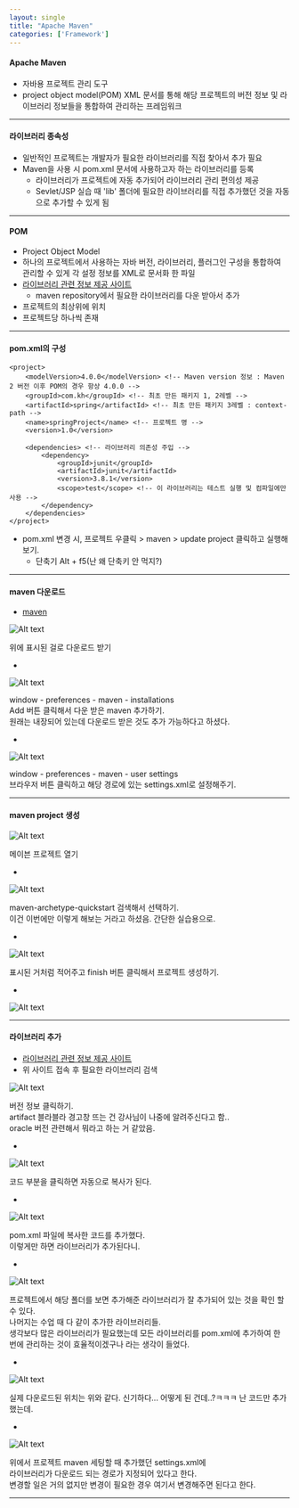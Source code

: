 ```yaml
---
layout: single
title: "Apache Maven"
categories: ['Framework']
---
```


#### Apache Maven
* 자바용 프로젝트 관리 도구
* project object model(POM) XML 문서를 통해 해당 프로젝트의 버전 정보 및 라이브러리 정보들을 통합하여 관리하는 프레임워크
   
***

#### 라이브러리 종속성
* 일반적인 프로젝트는 개발자가 필요한 라이브러리를 직접 찾아서 추가 필요
* Maven을 사용 시 pom.xml 문서에 사용하고자 하는 라이브러리를 등록 
    * 라이브러리가 프로젝트에 자동 추가되어 라이브러리 관리 편의성 제공
    * Sevlet/JSP 실습 때 'lib' 폴더에 필요한 라이브러리를 직접 추가했던 것을 자동으로 추가할 수 있게 됨
   
***

#### POM
* Project Object Model
* 하나의 프로젝트에서 사용하는 자바 버전, 라이브러리, 플러그인 구성을 통합하여 관리할 수 있게 각 설정 정보를 XML로 문서화 한 파일
* [라이브러리 관련 정보 제공 사이트]
    * maven repository에서 필요한 라이브러리를 다운 받아서 추가
* 프로젝트의 최상위에 위치
* 프로젝트당 하나씩 존재
    
***

#### pom.xml의 구성
   
```
<project>
    <modelVersion>4.0.0</modelVersion> <!-- Maven version 정보 : Maven 2 버전 이후 POM의 경우 항상 4.0.0 -->
    <groupId>com.kh</groupId> <!-- 최초 만든 패키지 1, 2레벨 --> 
    <artifactId>spring</artifactId> <!-- 최초 만든 패키지 3레벨 : context-path -->
    <name>springProject</name> <!-- 프로젝트 명 -->
    <version>1.0</version>
    
    <dependencies> <!-- 라이브러리 의존성 주입 -->
        <dependency>
            <groupId>junit</groupId>
            <artifactId>junit</artifactId>
            <version>3.8.1</version>
            <scope>test</scope> <!-- 이 라이브러리는 테스트 실행 및 컴파일에만 사용 -->
        </dependency>
    </dependencies>
</project>
```
   
* pom.xml 변경 시, 프로젝트 우클릭 > maven > update project 클릭하고 실행해보기.   
    * 단축기 Alt + f5(난 왜 단축키 안 먹지?)

***

#### maven 다운로드
* [maven]
   
![Alt text](/assets/images/java/maven/maven01.jpg)   
   
위에 표시된 걸로 다운로드 받기
   
-
   
![Alt text](/assets/images/java/maven/maven02.jpg)   
   
window - preferences - maven - installations   
Add 버튼 클릭해서 다운 받은 maven 추가하기.   
원래는 내장되어 있는데 다운로드 받은 것도 추가 가능하다고 하셨다.   
   
-
   
![Alt text](/assets/images/java/maven/maven03.jpg)   
   
window - preferences - maven - user settings   
브라우저 버튼 클릭하고 해당 경로에 있는 settings.xml로 설정해주기.   
   
***

#### maven project 생성
   
![Alt text](/assets/images/java/maven/maven04.jpg)   
   
메이븐 프로젝트 열기
   
-
   
![Alt text](/assets/images/java/maven/maven05.jpg)   
   
maven-archetype-quickstart 검색해서 선택하기.   
이건 이번에만 이렇게 해보는 거라고 하셨음. 간단한 실습용으로.   
   
-
   
![Alt text](/assets/images/java/maven/maven06.jpg)   
   
표시된 거처럼 적어주고 finish 버튼 클릭해서 프로젝트 생성하기.   
   
-
   
![Alt text](/assets/images/java/maven/maven07.jpg)   
   
***

#### 라이브러리 추가
* [라이브러리 관련 정보 제공 사이트]
* 위 사이트 접속 후 필요한 라이브러리 검색
   
![Alt text](/assets/images/java/maven/maven08.jpg)   
   
버전 정보 클릭하기.   
artifact 블라블라 경고창 뜨는 건 강사님이 나중에 알려주신다고 함..   
oracle 버전 관련해서 뭐라고 하는 거 같았음.
   
-
   
![Alt text](/assets/images/java/maven/maven09.jpg)   
   
코드 부분을 클릭하면 자동으로 복사가 된다.   
   
-
   
![Alt text](/assets/images/java/maven/maven10.jpg)   
   
pom.xml 파일에 복사한 코드를 추가했다.   
이렇게만 하면 라이브러리가 추가된다니.   
   
-
   
![Alt text](/assets/images/java/maven/maven11.jpg)   
   
프로젝트에서 해당 폴더를 보면 추가해준 라이브러리가 잘 추가되어 있는 것을 확인 할 수 있다.   
나머지는 수업 때 다 같이 추가한 라이브러리들.   
생각보다 많은 라이브러리가 필요했는데 
모든 라이브러리를 pom.xml에 추가하여 한 번에 관리하는 것이 효율적이겠구나 라는 생각이 들었다.
   
-
   
![Alt text](/assets/images/java/maven/maven12.jpg)   
   
실제 다운로드된 위치는 위와 같다. 신기하다...
어떻게 된 건데..?ㅋㅋㅋ 난 코드만 추가했는데.
   
-
   
![Alt text](/assets/images/java/maven/maven13.jpg)   
   
위에서 프로젝트 maven 세팅할 때 추가했던 settings.xml에   
라이브러리가 다운로드 되는 경로가 지정되어 있다고 한다.   
변경할 일은 거의 없지만 변경이 필요한 경우 여기서 변경해주면 된다고 한다.    
   
***










[라이브러리 관련 정보 제공 사이트]: [https://mvnrepository.com/]
[maven]: [https://maven.apache.org/]